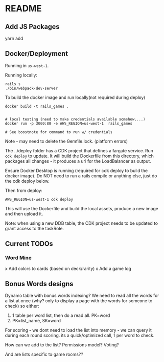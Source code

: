# README

## Add JS Packages
yarn add <package>

## Docker/Deployment
Running in `us-west-1`.

Running locally:
```
rails s
./bin/webpack-dev-server
```

To build the docker image and run locally(not required during deploy)
```
docker build -t rails_games .


# local testing (need to make credentials available somehow....)
docker run -p 3000:80 -e AWS_REGION=us-west-1  rails_games

# See boostnote for command to run w/ credentials

```

Note - may need to delete the Gemfile.lock. (platform errors)

The ../deploy folder has a CDK project that defines a fargate service.  Run `cdk deploy` to update.
It will build the Dockerfile from this directory, which packages all changes - it produces a url for
the LoadBalancer as output.


Ensure Docker Desktop is running (required for cdk deploy to build the docker image).
Do NOT need to run a rails compile or anything else, just do the cdk deploy below.

Then from deploy:
```shell
AWS_REGION=us-west-1 cdk deploy
```

This will use the Dockerfile and build the local assets, produce a new image and then upload it.

Note: when using a new DDB table, the CDK project needs to be updated to grant access to the taskRole.

## Current TODOs
### Word Mine
x Add colors to cards (based on deck/rarity)
x Add a game log




## Bonus Words designs

Dynamo table with bonus words
indexing? 
We need to read all the words for a list at once (why? only to display a page with the words for someone to check)
so either:
1. 1 table per word list, then do a read all. PK=word
2. PK=list_name, SK=word

For scoring - we dont need to load the list into memory - we can query it during each round scoring.
its a quick/optimized call, 1 per word to check.

How can we add to the list?
Permissions model?  Voting?


And are lists specific to game rooms??
